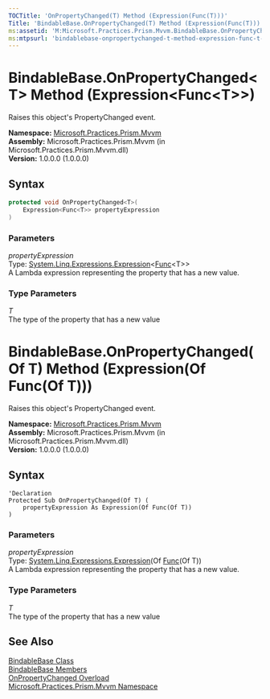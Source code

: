 ```yaml
---
TOCTitle: 'OnPropertyChanged(T) Method (Expression(Func(T)))'
Title: 'BindableBase.OnPropertyChanged(T) Method (Expression(Func(T))) (Microsoft.Practices.Prism.Mvvm)'
ms:assetid: 'M:Microsoft.Practices.Prism.Mvvm.BindableBase.OnPropertyChanged\`\`1(System.Linq.Expressions.Expression{System.Func{\`\`0}})'
ms:mtpsurl: 'bindablebase-onpropertychanged-t-method-expression-func-t-mspp-mvvm.md'
---
```


# BindableBase.OnPropertyChanged&lt;T&gt; Method (Expression&lt;Func&lt;T&gt;&gt;)

Raises this object's PropertyChanged event. 

**Namespace:** [Microsoft.Practices.Prism.Mvvm](/patterns-practices/reference/mspp-mvvm-namespace)  
**Assembly:** Microsoft.Practices.Prism.Mvvm (in Microsoft.Practices.Prism.Mvvm.dll)  
**Version:** 1.0.0.0 (1.0.0.0)

## Syntax

```C#
protected void OnPropertyChanged<T>(
	Expression<Func<T>> propertyExpression
)
```

### Parameters

*propertyExpression*  
Type: [System.Linq.Expressions.Expression](http://msdn.microsoft.com/en-us/library/bb335710)&lt;[Func](http://msdn.microsoft.com/en-us/library/bb534960)&lt;T&gt;&gt;  
A Lambda expression representing the property that has a new value.

### Type Parameters

*T*  
The type of the property that has a new value

# BindableBase.OnPropertyChanged(Of T) Method (Expression(Of Func(Of T)))

Raises this object's PropertyChanged event. 

**Namespace:** [Microsoft.Practices.Prism.Mvvm](/patterns-practices/reference/mspp-mvvm-namespace)  
**Assembly:** Microsoft.Practices.Prism.Mvvm (in Microsoft.Practices.Prism.Mvvm.dll)  
**Version:** 1.0.0.0 (1.0.0.0)

## Syntax

```VB
'Declaration
Protected Sub OnPropertyChanged(Of T) ( 
	propertyExpression As Expression(Of Func(Of T))
)
```

### Parameters

*propertyExpression*  
Type: [System.Linq.Expressions.Expression](http://msdn.microsoft.com/en-us/library/bb335710)(Of [Func](http://msdn.microsoft.com/en-us/library/bb534960)(Of T))  
A Lambda expression representing the property that has a new value.

### Type Parameters

*T*  
The type of the property that has a new value

## See Also

[BindableBase Class](/patterns-practices/reference/bindablebase-class-mspp-mvvm)  
[BindableBase Members](/patterns-practices/reference/bindablebase-members-mspp-mvvm)  
[OnPropertyChanged Overload](/patterns-practices/reference/bindablebase-onpropertychanged-method-mspp-mvvm)  
[Microsoft.Practices.Prism.Mvvm Namespace](/patterns-practices/reference/mspp-mvvm-namespace)  